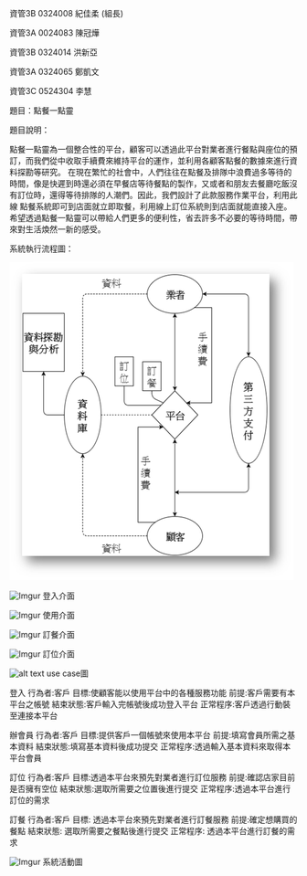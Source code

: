 資管3B 0324008 紀佳柔 (組長)

資管3A 0024083 陳冠燁

資管3B 0324014 洪新亞

資管3A 0324065 鄭凱文

資管3C 0524304 李慧

題目：點餐一點靈

題目說明：

  點餐一點靈為一個整合性的平台，顧客可以透過此平台對業者進行餐點與座位的預訂，而我們從中收取手續費來維持平台的運作，並利用各顧客點餐的數據來進行資料探勘等研究。
  在現在繁忙的社會中，人們往往在點餐及排隊中浪費過多等待的時間，像是快遲到時還必須在早餐店等待餐點的製作，又或者和朋友去餐廳吃飯沒有訂位時，還得等待排隊的人潮們。因此，我們設計了此款服務作業平台，利用此線
點餐系統即可到店面就立即取餐，利用線上訂位系統則到店面就能直接入座。
  希望透過點餐一點靈可以帶給人們更多的便利性，省去許多不必要的等待時間，帶來對生活煥然一新的感受。

系統執行流程圖：

![alt tag](https://github.com/e8chichi/oose_0324008/blob/master/%E5%9C%96%E7%89%871.png)


![Imgur](http://i.imgur.com/EZRYxo0.png)
登入介面

![Imgur](http://i.imgur.com/flAsB9F.png)
使用介面

![Imgur](http://i.imgur.com/Xoriyec.png)
訂餐介面

![Imgur](http://i.imgur.com/aNfXdAx.png)
訂位介面


![alt text](http://i.imgur.com/WxnS1Uf.png)
use case圖

登入
行為者:客戶
目標:使顧客能以使用平台中的各種服務功能
前提:客戶需要有本平台之帳號
結束狀態:客戶輸入完帳號後成功登入平台
正常程序:客戶透過行動裝至連接本平台

辦會員
行為者:客戶
目標:提供客戶一個帳號來使用本平台
前提:填寫會員所需之基本資料
結束狀態:填寫基本資料後成功提交
正常程序:透過輸入基本資料來取得本平台會員

訂位
行為者:客戶
目標:透過本平台來預先對業者進行訂位服務
前提:確認店家目前是否擁有空位
結束狀態:選取所需要之位置後進行提交
正常程序:透過本平台進行訂位的需求

訂餐
行為者:客戶
目標: 透過本平台來預先對業者進行訂餐服務
前提:確定想購買的餐點
結束狀態: 選取所需要之餐點後進行提交
正常程序: 透過本平台進行訂餐的需求




![Imgur](http://i.imgur.com/yjusFza.png)
系統活動圖

